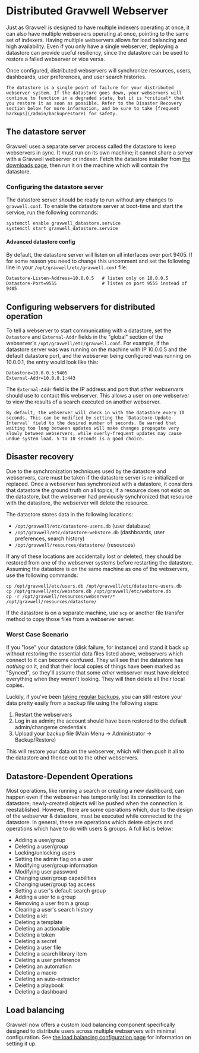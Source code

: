 # Distributed Gravwell Webserver

Just as Gravwell is designed to have multiple indexers operating at once, it can also have multiple webservers operating at once, pointing to the same set of indexers. Having multiple webservers allows for load balancing and high availability. Even if you only have a single webserver, deploying a datastore can provide useful resiliency, since the datastore can be used to restore a failed webserver or vice versa.

Once configured, distributed webservers will synchronize resources, users, dashboards, user preferences, and user search histories.

```{note}
The datastore is a single point of failure for your distributed webserver system. If the datastore goes down, your webservers will continue to function in a degraded state, but it is *critical* that you restore it as soon as possible. Refer to the Disaster Recovery section below for more information, and be sure to take [frequent backups](/admin/backuprestore) for safety.
```

## The datastore server

Gravwell uses a separate server process called the datastore to keep webservers in sync. It must run on its own machine; it cannot share a server with a Gravwell webserver or indexer. Fetch the datastore installer from [the downloads page](/quickstart/downloads), then run it on the machine which will contain the datastore.

### Configuring the datastore server

The datastore server should be ready to run without any changes to `gravwell.conf`. To enable the datastore server at boot-time and start the service, run the following commands:

```
systemctl enable gravwell_datastore.service
systemctl start gravwell_datastore.service
```

#### Advanced datastore config

By default, the datastore server will listen on all interfaces over port 9405. If for some reason you need to change this uncomment and set the following line in your `/opt/gravwell/etc/gravwell.conf` file:

```
Datastore-Listen-Address=10.0.0.5	# listen only on 10.0.0.5
Datastore-Port=9555					# listen on port 9555 instead of 9405
```

## Configuring webservers for distributed operation

To tell a webserver to start communicating with a datastore, set the `Datastore` and `External-Addr` fields in the "global" section of the webserver's `/opt/gravwell/etc/gravwell.conf`. For example, if the datastore server was was running on the machine with IP 10.0.0.5 and the default datastore port, and the webserver being configured was running on 10.0.0.1, the entry would look like this:

```
Datastore=10.0.0.5:9405
External-Addr=10.0.0.1:443
```

The `External-Addr` field is the IP address and port that *other webservers* should use to contact this webserver. This allows a user on one webserver to view the results of a search executed on another webserver.

```{note}
By default, the webserver will check in with the datastore every 10 seconds. This can be modified by setting the `Datastore-Update-Interval` field to the desired number of seconds. Be warned that waiting too long between updates will make changes propagate very slowly between webservers, while overly-frequent updates may cause undue system load. 5 to 10 seconds is a good choice.
```

## Disaster recovery

Due to the synchronization techniques used by the datastore and webservers, care must be taken if the datastore server is re-initialized or replaced. Once a webserver has synchronized with a datastore, it considers that datastore the ground truth on all topics; if a resource does not exist on the datastore, but the webserver had previously synchronized that resource with the datastore, the webserver will delete the resource.

The datastore stores data in the following locations:

* `/opt/gravwell/etc/datastore-users.db` (user database)
* `/opt/gravwell/etc/datastore-webstore.db` (dashboards, user preferences, search history)
* `/opt/gravwell/resources/datastore/` (resources)

If any of these locations are accidentally lost or deleted, they should be restored from one of the webserver systems before restarting the datastore. Assuming the datastore is on the same machine as one of the webservers, use the following commands:

```
cp /opt/gravwell/etc/users.db /opt/gravwell/etc/datastore-users.db
cp /opt/gravwell/etc/webstore.db /opt/gravwell/etc/webstore.db
cp -r /opt/gravwell/resources/webserver/* /opt/gravwell/resources/datastore/
```

If the datastore is on a separate machine, use `scp` or another file transfer method to copy those files from a webserver server.

### Worst Case Scenario

If you "lose" your datastore (disk failure, for instance) and stand it back up without restoring the essential data files listed above, webservers which connect to it can become confused. They will see that the datastore has *nothing* on it, and that their local copies of things have been marked as "Synced", so they'll assume that some *other* webserver must have deleted everything when they weren't looking. They will then delete all their local copies.

Luckily, if you've been [taking regular backups](/admin/backuprestore), you can still restore your data pretty easily from a backup file using the following steps:

1. Restart the webservers
2. Log in as admin; the account should have been restored to the default admin/changeme credentials.
3. Upload your backup file (Main Menu -> Administrator -> Backup/Restore)

This will restore your data on the webserver, which will then push it all to the datastore and thence out to the other webservers.

## Datastore-Dependent Operations

Most operations, like running a search or creating a new dashboard, can happen even if the webserver has temporarily lost its connection to the datastore; newly-created objects will be pushed when the connection is reestablished. However, there are some operations which, due to the design of the webserver & datastore, must be executed while connected to the datastore. In general, these are operations which delete objects and operations which have to do with users & groups. A full list is below:

* Adding a user/group
* Deleting a user/group
* Locking/unlocking users
* Setting the admin flag on a user
* Modifying user/group information
* Modifying user password
* Changing user/group capabilities
* Changing user/group tag access
* Setting a user's default search group
* Adding a user to a group
* Removing a user from a group
* Clearing a user's search history
* Deleting a kit
* Deleting a template
* Deleting an actionable
* Deleting a token
* Deleting a secret
* Deleting a user file
* Deleting a search library item
* Deleting a user preference
* Deleting an automation
* Deleting a macro
* Deleting an auto-extractor
* Deleting a playbook
* Deleting a dashboard

## Load balancing

Gravwell now offers a custom load balancing component specifically designed to distribute users across multiple webservers with minimal configuration. See [the load balancing configuration page](loadbalancer) for information on setting it up.
